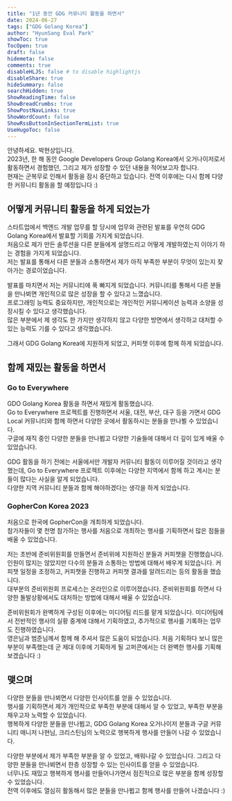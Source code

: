 ```yaml
---
title: "1년 동안 GDG 커뮤니티 활동을 하면서"
date: 2024-06-27
tags: ["GDG Golang Korea"]
author: "HyunSang Eval Park"
showToc: true
TocOpen: true
draft: false
hidemeta: false
comments: true
disableHLJS: false # to disable highlightjs
disableShare: true
hideSummary: false
searchHidden: true
ShowReadingTime: false
ShowBreadCrumbs: true
ShowPostNavLinks: true
ShowWordCount: false
ShowRssButtonInSectionTermList: true
UseHugoToc: false
---
```

안녕하세요. 박현상입니다.  
2023년, 한 해 동안 Google Developers Group Golang Korea에서 오거나이저로서 활동하면서 경험했던, 그리고 제가 성장할 수 있던 내용을 적어보고자 합니다.  
현재는 군복무로 인해서 활동을 잠시 중단하고 있습니다. 전역 이후에는 다시 함께 다양한 커뮤니티 활동을 할 예정입니다 :)

## 어떻게 커뮤니티 활동을 하게 되었는가

스타트업에서 백엔드 개발 업무를 할 당시에 업무와 관련된 발표를 우연히 GDG Golang Korea에서 발표할 기회를 가지게 되었습니다.  
처음으로 제가 만든 솔루션을 다른 분들에게 설명드리고 어떻게 개발하였는지 이야기 하는 경험을 가지게 되었습니다.  
저는 발표를 통해서 다른 분들과 소통하면서 제가 아직 부족한 부분이 무엇이 있는지 찾아가는 경로이었습니다.  

발표를 마치면서 저는 커뮤니티에 푹 빠지게 되었습니다. 커뮤니티를 통해서 다른 분들을 만나뵈면 개인적으로 많은 성장을 할 수 있다고 느꼈습니다.  
프로그래밍 능력도 중요하지만, 개인적으로는 개인적인 커뮤니케이션 능력과 소양을 성장시킬 수 있다고 생각했습니다.  
많은 부분에서 제 생각도 한 가지만 생각하지 않고 다양한 방면에서 생각하고 대처할 수 있는 능력도 기를 수 있다고 생각했습니다.  

그래서 GDG Golang Korea에 지원하게 되었고, 커피챗 이후에 함께 하게 되었습니다.  

## 함께 재밌는 활동을 하면서

### Go to Everywhere
GDO Golang Korea 활동을 하면서 재밌게 활동했습니다.  
Go to Everywhere 프로젝트를 진행하면서 서울, 대전, 부산, 대구 등을 가면서 GDG Local 커뮤니티와 함께 하면서 다양한 곳에서 활동하시는 분들을 만나뵐 수 있었습니다.  
구글에 재직 중인 다양한 분들을 만나뵙고 다양한 기술들에 대해서 더 깊이 있게 배울 수 있었습니다.  

GDG 활동을 하기 전에는 서울에서만 개발자 커뮤니티 활동이 이루어질 것이라고 생각했는데, Go to Everywhere 프로젝트 이후에는 다양한 지역에서 함께 하고 계시는 분들이 많다는 사실을 알게 되었습니다.  
다양한 지역 커뮤니티 분들과 함께 해야하겠다는 생각을 하게 되었습니다.  

### GopherCon Korea 2023
처음으로 한국에 GopherCon을 개최하게 되었습니다.  
참가자들이 몇 천명 참가하는 행사를 처음으로 개최하는 행사를 기획하면서 많은 점들을 배울 수 있었습니다.  

저는 초반에 준비위원회를 만들면서 준비위에 지원하신 분들과 커피챗을 진행했습니다.  
인원이 많지는 않았지만 다수의 분들과 소통하는 방법에 대해서 배우게 되었습니다. 커피챗 일정을 조정하고, 커피챗을 진행하고 커피챗 결과를 알려드리는 등의 활동을 했습니다.  
대부분의 준비위원회 프로세스는 온라인으로 이루어졌습니다. 준비위원회를 하면서 다양한 돌발상황에서도 대처하는 방법에 대해서 배울 수 있었습니다.  

준비위원회가 완벽하게 구성된 이후에는 미디어팀 리드를 맡게 되었습니다. 미디어팀에서 전반적인 행사의 실황 중계에 대해서 기획하였고, 추가적으로 행사를 기록하는 업무도 진행하였습니다.  
영은님과 범준님께서 함께 해 주셔서 많은 도움이 되었습니다. 처음 기획하다 보니 많은 부분이 부족했는데 군 제대 이후에 기획하게 될 고퍼콘에서는 더 완벽한 행사를 기획해 보겠습니다 :)

## 맺으며
다양한 분들을 만나뵈면서 다양한 인사이트를 얻을 수 있었습니다.  
행사를 기획하면서 제가 개인적으로 부족한 부분에 대해서 알 수 있었고, 부족한 부분을 채우고자 노력할 수 있었습니다.  
행복하게 다양한 분들을 만나뵙고, GDG Golang Korea 오거나이저 분들과 구글 커뮤니티 매니저 나현님, 크리스틴님의 노력으로 행복하게 행사를 만들어 나갈 수 있었습니다.  

다양한 부분에서 제가 부족한 부분을 알 수 있었고, 배워나갈 수 있었습니다. 그리고 다양한 분들을 만나뵈면서 한층 성장할 수 있는 인사이트를 얻을 수 있었습니다.  
너무나도 재밌고 행복하게 행사를 만들어나가면서 점진적으로 많은 부분을 함께 성장할 수 있었습니다.  
전역 이후에도 열심히 활동해서 많은 분들을 만나뵙고 함께 행사를 만들어 나겠습니다 :)